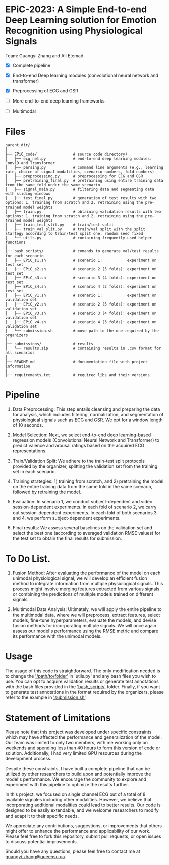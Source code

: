 # EPiC-2023: A Simple End-to-end Deep Learning solution for Emotion Recognition using Physiological Signals


Team: Guangyi Zhang and Ali Etemad 



- [x] Complete pipeline
- [x] End-to-end Deep learning modules (convolutional neural network and transformer)
- [x] Preprocessing of ECG and GSR
- [ ] More end-to-end deep learning frameworks
- [ ] Multimodal 



# Files 


```shell
parent_dir/
│
├── EPiC_code/                # source code directory)
│   ├── ecg_net.py            # end-to-end deep learning modules: Conv1D and Transformer
│   ├── parsing.py            # command line arguments (e.g., learning rate, choice of signal modalities, scenario numbers, fold numbers)
│   ├── preprocessing.py      # preprocessing for ECG and GSR
│   ├── pretraining_final.py  # pretraining using entire training data from the same fold under the same scenario
│   ├── signal_main.py        # filtering data and segmenting data with sliding windows
│   ├── test_final.py         # generation of test results with two options: 1. training from scratch and 2. retraining using the pre-trained model weights
│   ├── train.py              # obtaining validation results with two options: 1. training from scratch and 2. retraining using the pre-trained model weights
│   ├── train_test_slit.py    # train/test split
│   ├── train_val_slit.py     # train/val split with the split startegy according to train/test split one, random seed fixed
│   └── utils.py              # containing frequently used helper functions
│
├── bash scripts/             # comands to generate val/test results for each scenario
│   ├── EPiC_s1.sh            # scenario 1:           experiment on test set 
│   ├── EPiC_s2.sh            # scenario 2 (5 folds): experiment on test set
│   ├── EPiC_s3.sh            # scenario 3 (4 folds): experiment on test set
│   ├── EPiC_s4.sh            # scenario 4 (2 folds): experiment on test set
│   ├── EPiC_v1.sh            # scenario 1:           experiment on validation set
│   ├── EPiC_v2.sh            # scenario 2 (5 folds): experiment on validation set
│   ├── EPiC_v3.sh            # scenario 3 (4 folds): experiment on validation set
│   ├── EPiC_v4.sh            # scenario 4 (3 folds): experiment on validation set
│   └── submission.sh         # move path to the one required by the organizers
│
├── submissions/              # results
│   └── results.zip           # containing results in .csv format for all scenarios
│
├── README.md                 # documentation file with project information
│
├── requirements.txt          # required libs and their versions.

```


# Pipeline 
1. Data Preprocessing: This step entails cleansing and preparing the data for analysis, which includes filtering, normalization, and segmentation of physiological signals such as ECG and GSR. We opt for a window length of 10 seconds.

2. Model Selection: Next, we select end-to-end deep learning-based regression models (Convolutional Neural Network and Transformer) to predict valence and arousal ratings based on the acquired ECG representations.

3. Train/Validation Split: We adhere to the train-test split protocols provided by the organizer, splitting the validation set from the training set in each scenario.

4. Training strategies: 1) training from scratch, and 2) pretraining the model on the entire training data from the same fold in the same scenario, followed by retraining the model.

5. Evaluation: In scenario 1, we conduct subject-dependent and video session-dependent experiments. In each fold of scenario 2, we carry out session-dependent experiments. In each fold of both scenarios 3 and 4, we perform subject-dependent experiments.

6. Final results: We assess several baselines on the validation set and select the best one (according to averaged validation RMSE values) for the test set to obtain the final results for submission.

# To Do List. 
1. Fusion Method: After evaluating the performance of the model on each unimodal physiological signal, we will develop an efficient fusion method to integrate information from multiple physiological signals. This process might involve merging features extracted from various signals or combining the predictions of multiple models trained on different signals.

2. Multimodal Data Analysis: Ultimately, we will apply the entire pipeline to the multimodal data, where we will preprocess, extract features, select models, fine-tune hyperparameters, evaluate the models, and devise fusion methods for incorporating multiple signals. We will once again assess our model's performance using the RMSE metric and compare its performance with the unimodal models.

# Usage
The usage of this code is straightforward. The only modification needed is to change the ['/path/to/folder'](./EPiC_code/utils.py#LL12C2-L12C32) in 'utils.py' and any bash files you wish to use. You can opt to acquire validation results or generate test annotations with the bash files provided in the ['bash_scripts'](./bash_scripts) folder. Finally, if you want to generate test annotations in the format required by the organizers, please refer to the example in ['submission.sh'](./bash_scripts/submission.sh).


# Statement of Limitations

Please note that this project was developed under specific constraints which may have affected the performance and generalization of the model. Our team was limited to only two members, with me working only on weekends and spending less than 40 hours to form this version of code or solution. Additionally, I had very limited GPU resources during the development process.

Despite these constraints, I have built a complete pipeline that can be utilized by other researchers to build upon and potentially improve the model's performance. We encourage the community to explore and experiment with this pipeline to optimize the results further.

In this project, we focused on single channel ECG out of a total of 8 available signales including other modalities. However, we believe that incorporating additional modalities could lead to better results. Our code is designed to be easily extendable, and we welcome researchers to modify and adapt it to their specific needs.

We appreciate any contributions, suggestions, or improvements that others might offer to enhance the performance and applicability of our work. Please feel free to fork this repository, submit pull requests, or open issues to discuss potential improvements. 

Should you have any questions, please feel free to contact me at guangyi.zhang@queensu.ca.
